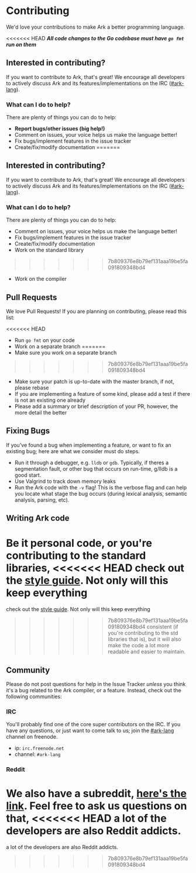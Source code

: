 # Contributing
We'd love your contributions to make Ark a better programming language.

<<<<<<< HEAD
***All code changes to the Go codebase must have `go fmt` run on them***

## Interested in contributing?
If you want to contribute to Ark, that's great! We encourage all
developers to actively discuss Ark and its features/implementations
on the IRC ([#ark-lang](http://webchat.freenode.net/?channels=%23ark-lang)).

### What can I do to help?
There are plenty of things you can do to help:

* **Report bugs/other issues (big help!)**
* Comment on issues, your voice helps us make the language better!
* Fix bugs/implement features in the issue tracker
* Create/fix/modify documentation
=======
## Interested in contributing?
If you want to contribute to Ark, that's great! We encourage all 
developers to actively discuss Ark and its features/implementations 
on the IRC ([#ark-lang](http://webchat.freenode.net/?channels=%23ark-lang)).

### What can I do to help? 
There are plenty of things you can do to help:

* Comment on issues, your voice helps us make the language better!
* Fix bugs/implement features in the issue tracker
* Create/fix/modify documentation
* Work on the standard library
>>>>>>> 7b809376e8b79ef131aaa19be5fa091809348bd4
* Work on the compiler

## Pull Requests
We love Pull Requests! If you are planning on contributing, please read this list:

<<<<<<< HEAD
* Run `go fmt` on your code
* Work on a separate branch
=======
* Make sure you work on a separate branch
>>>>>>> 7b809376e8b79ef131aaa19be5fa091809348bd4
* Make sure your patch is up-to-date with the master branch, if not, please rebase
* If you are implementing a feature of some kind, please add a test if there is not an existing one already
* Please add a summary or brief description of your PR, however, the more detail the better

## Fixing Bugs
If you've found a bug when implementing a feature, or want to
fix an existing bug; here are what we consider must do steps.

* Run it through a debugger, e.g. `lldb` or `gdb`.
  Typically, if theres a segmentation fault, or other bug
  that occurs on run-time, g/lldb is a good start.
* Use Valgrind to track down memory leaks
* Run the Ark code with the `-v` flag! This is the verbose
  flag and can help you locate what stage the bug occurs (during lexical analysis, semantic analysis, parsing, etc).

## Writing Ark code
Be it personal code, or you're contributing to the standard libraries,
<<<<<<< HEAD
check out the [style guide](https://github.com/ark-lang/ark-docs/blob/master/STYLEGUIDE.md). Not only will this keep everything
=======
check out the [style guide](/STYLEGUIDE.md). Not only will this keep everything
>>>>>>> 7b809376e8b79ef131aaa19be5fa091809348bd4
consistent (if you're contributing to the std libraries that is), but it will
also make the code a lot more readable and easier to maintain.

## Community
Please do not post questions for help in the Issue Tracker _unless_ you think
it's a bug related to the Ark compiler, or a feature. Instead, check out
the following communities:

### IRC
You'll probably find one of the core super contributors on the IRC. If you have
any questions, or just want to come talk to us; join the [#ark-lang](http://webchat.freenode.net/?channels=%23ark-lang)
channel on freenode.

* ip: `irc.freenode.net`
* channel: `#ark-lang`

### Reddit
We also have a subreddit, [here's the link](http://www.reddit.com/r/ark_lang). Feel free to ask us questions on that,
<<<<<<< HEAD
a lot of the developers are also Reddit addicts.
=======
a lot of the developers are also Reddit addicts.
>>>>>>> 7b809376e8b79ef131aaa19be5fa091809348bd4
